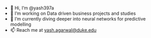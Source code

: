 - 👋 Hi, I’m @yash397a
- 👀 I’m working on Data driven business projects and studies
- 🌱 I’m currently diving deeper into neural networks for predictive modelling
- 📫 Reach me at yash.agarwal@duke.edu

<!---
yash397a/yash397a is a ✨ special ✨ repository because its `README.md` (this file) appears on your GitHub profile.
You can click the Preview link to take a look at your changes.
--->
